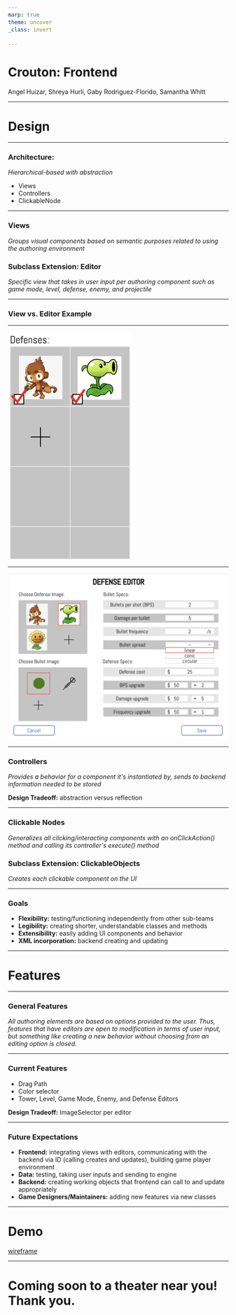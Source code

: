 ```yaml
---
marp: true
theme: uncover
_class: invert

---
```


# **Crouton: Frontend**
Angel Huizar, Shreya Hurli, Gaby Rodriguez-Florido, Samantha Whitt

---

# **Design**

---

### Architecture: 
*Hierarchical-based with abstraction*
- Views
- Controllers
- ClickableNode

---

### Views
*Groups visual components based on semantic purposes related to using the authoring environment*

### Subclass Extension: Editor
*Specific view that takes in user input per authoring component such as game mode, level, defense, enemy, and projectile*

---

### View vs. Editor Example

---

![Defense View](defense_view.png)

---

![Defense Editor](defense_editor.png)

---

### Controllers
*Provides a behavior for a component it's instantiated by, sends to backend information needed to be stored*

**Design Tradeoff:** abstraction versus reflection

---

### Clickable Nodes
*Generalizes all clicking/interacting components with an onClickAction() method and calling its controller's execute() method*

### Subclass Extension: ClickableObjects
*Creates each clickable component on the UI*

---

### Goals
- **Flexibility:** testing/functioning independently from other sub-teams
- **Legibility:** creating shorter, understandable classes and methods
- **Extensibility:** easily adding UI components and behavior
- **XML incorporation:** backend creating and updating

---

# **Features**

---

### General Features
*All authoring elements are based on options provided to the user. Thus, features that have editors are open to modification in terms of user input, but something like creating a new behavior without choosing from an editing option is closed.*

---

### Current Features
- Drag Path
- Color selector
- Tower, Level, Game Mode, Enemy, and Defense Editors

**Design Tradeoff:** ImageSelector per editor

---

### Future Expectations
- **Frontend:** integrating views with editors, communicating with the backend via ID (calling creates and updates), building game player environment
- **Data:** testing, taking user inputs and sending to engine
- **Backend:** creating working objects that frontend can call to and update appropriately
- **Game Designers/Maintainers:** adding new features via new classes

---

# **Demo**
[wireframe](https://www.figma.com/file/pkLgLnRf0OOvqX0MHVLp1a/Crouton?node-id=0%3A1)

---

# **Coming soon to a theater near you! Thank you.**
